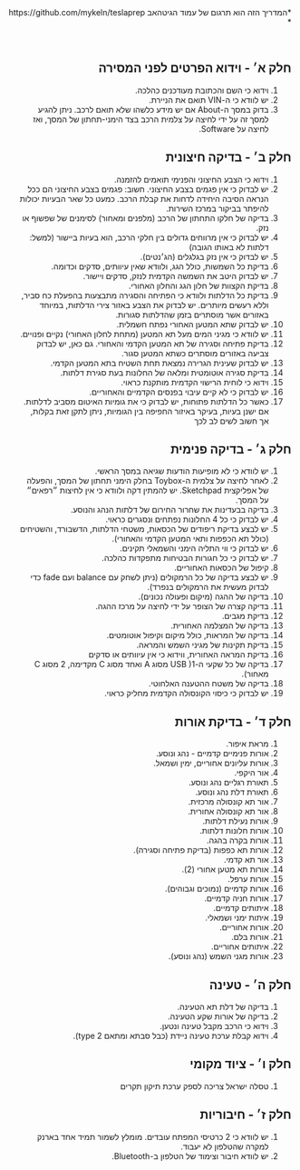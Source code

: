 <div dir="rtl">
*המדריך הזה הוא תרגום של עמוד הגיטהאב https://github.com/mykeln/teslaprep * 

&#x202b; 
## חלק א׳ - וידוא הפרטים לפני המסירה
1. וידוא כי השם והכתובת מעודכנים כהלכה.
2.  יש לוודא כי ה-VIN תואם את הניירת.
3.  בדוק במסך ה-About אם יש מידע כלשהו שלא תואם לרכב. ניתן להגיע למסך זה על ידי לחיצה על צלמית הרכב בצד הימני-תחתון של המסך, ואז לחיצה על Software. 

## חלק ב׳ - בדיקה חיצונית
1.  וידוא כי הצבע החיצוני והפנימי תואמים להזמנה.
2.  יש לבדוק כי אין פגמים בצבע החיצוני. חשוב: פגמים בצבע החיצוני הם ככל הנראה הסיבה היחידה לדחות את קבלת הרכב. כמעט כל שאר הבעיות יכולות להיפתר בביקור במרכז השירות. 
3.  בדיקה של חלקו התחתון של הרכב (מלפנים ומאחור) לסימנים של שפשוף או נזק.
4.  יש לבדוק כי אין מרווחים גדולים בין חלקי הרכב, הוא בעיות ביישור (למשל: דלתות לא באותו הגובה)
5.  יש לבדוק כי אין נזק בגלגלים (הג׳נטים).
6.  בדיקת כל השמשות, כולל הגג, ולוודא שאין עיוותים, סדקים וכדומה.
7.  יש לבדוק היטב את השמשה הקדמית לנזק, סדקים ויישור.
8.  בדיקת הקצוות של חלון הגג והחלון האחורי.
9.  בדיקת כל הדלתות ולוודא כי הפתיחה והסגירה מתבצעות בהפעלת כח סביר, וללא רעשים מיותרים. יש לבדוק את הצבע באזור צירי הדלתות, במיוחד באזורים אשר מוסתרים בזמן שהדלתות סגורות.
10.  יש לבדוק שתא המטען האחורי נפתח חשמלית.
11.  יש לוודא כי מגיני המים מעל תא המטען (מתחת לחלון האחורי) נקיים ופנויים.
12.  בדיקת פתיחה וסגירה של תא המטען הקדמי והאחורי. גם כאן, יש לבדוק צביעה באזורים מוסתרים כשתא המטען סגור.
13.  יש לבדוק שעינית הגרירה נמצאת תחת השטיח בתא המטען הקדמי.
14.  בדיקת סגירה אוטומטית ומלאה של החלונות בעת סגירת דלתות.
15.  וידוא כי לוחית הרישוי הקדמית מותקנת כראוי.
16.  יש לבדוק כי לא קיים עיבוי בפנסים הקדמיים והאחוריים.
17.  כאשר כל הדלתות פתוחות, יש לבדוק כי את גומיות האיטום מסביב לדלתות. אם ישנן בעיות, בעיקר באיזור החפיפה בין הגומיות, ניתן לתקן זאת בקלות, אך חשוב לשים לב לכך

## חלק ג׳ - בדיקה פנימית
1.  יש לוודא כי לא מופיעות הודעות שגיאה במסך הראשי.
2.  לאחר לחיצה על צלמית ה-Toybox בחלק הימני תחתון של המסך, והפעלה של אפליקצית Sketchpad.  יש להמתין דקה ולוודא כי אין לחיצות ״רפאים״ על המסך.
3.  בדיקה בבעדינות את שחרור החירום של דלתות הנהג והנוסע.
4.  יש לבדוק כי כל 4 החלונות נפתחים ונסגרים כראוי.
5.  יש לבצע בדיקת ריפודים של הכסאות, משטחי הדלתות, הדשבורד, והשטיחים (כולל תא הכפפות ותאי המטען הקדמי והאחורי).
6.  יש לבדוק כי ווי התליה הימני והשמאלי תקינים.
7.  יש לבדוק כי כל חגורות הבטיחות מתפקדות כהלכה.
8.  קיפול של הכסאות האחוריים.
9.  יש לבצע בדיקה של כל הרמקולים (ניתן לשחק עם balance ועם fade כדי לבדוק מעשית את הרמקולים בנפרד).
10.  בדיקה של ההגה (מיקום ופעולה נכונים).
11.  בדיקה קצרה של הצופר על ידי לחיצה על מרכז ההגה.
12.  בדיקת מגבים.
13.  בדיקה של המצלמה האחורית.
14.  בדיקה של המראות, כולל מיקום וקיפול אוטומטים.
15.  בדיקת תקינות של מגיני השמש והמראה.
16.  בדיקת המראה האחורית, ווידוא כי אין עיוותים או סדקים
17.  בדיקה של כל שקעי ה-USB )1 מסוג A ואחד מסוג C מקדימה, 2 מסוג C מאחור).
18.  בדיקה של משטח ההטענה האלחוטי.
19.  יש לבדוק כי כיסוי הקונסולה הקדמית מחליק כראוי.

## חלק ד׳ - בדיקת אורות
1.  מראת איפור.
2.  אורות פנימיים קדמיים - נהג ונוסע.
3.  אורות עליונים אחוריים, ימין ושמאל.
4.  אור היקפי.
5.  תאורת רגליים נהג ונוסע.
6.  תאורת דלת נהג ונוסע.
7.  אור תא קונסולה מרכזית.
8.  אור תא קונסולה אחורית.
9.  אורות נעילת דלתות.
10.  אורות חלונות דלתות.
11.  אורות בקרה בהגה.
12.  אורות תא כפפות (בדיקת פתיחה וסגירה).
13.  אור תא קדמי.
14.  אורות תא מטען אחורי (2).
15.  אורות ערפל.
16.  אורות קדמיים (נמוכים וגבוהים).
17.  אורות חניה קדמיים.
18.  איתותים קדמיים.
19.  איתות ימני ושמאלי.
20.  אורות אחוריים.
21.  אורות בלם.
22.  איתותים אחוריים.
23.  אורות מגני השמש (נהג ונוסע).

## חלק ה׳ - טעינה
1.  בדיקה של דלת תא הטעינה.
2.  בדיקה של אורות שקע הטעינה.
3.  וידוא כי הרכב מקבל טעינה ונטען.
4.  וידוא קבלת ערכת טעינה ניידת (כבל סבתא ומתאם type 2).
    
## חלק ו׳ - ציוד מקומי
1.  טסלה ישראל צריכה לספק ערכת תיקון תקרים

## חלק ז׳ - חיבוריות
1.  יש לוודא כי 2 כרטיסי המפתח עובדים. מומלץ לשמור תמיד אחד בארנק למקרה שהטלפון לא יעבוד.
2.  יש לוודא חיבור וצימוד של הטלפון ב-Bluetooth.
